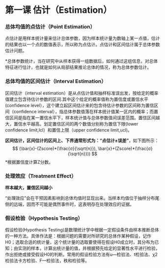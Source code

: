 # 第一课 估计（Estimation）

### 总体均值的点估计（Point Estimation）

点估计是用样本统计量来估计总体参数，因为样本统计量为数轴上某一点值，估计的结果也以一个点的数值表示，所以称为点估计。点估计和区间估计属于总体参数估计问题。

*总体参数统计，当在研究中从样本获得一组数据后，如何通过这组信息，对总体特征进行估计，也就是如何从局部结果推论总体的情况，称为总体参数估计。



### 总体均值的区间估计（Interval Estimation）

区间估计（interval estimation）是从点估计值和抽样标准误出发，按给定的概率值建立包含待估计参数的区间.其中这个给定的概率值称为置信度或置信水平(confidence level），这个建立起区间估计来的包含待估计参数的区间称为置信区间（confidence interval），指总体参数值落在样本统计值某一区内的概率；而置信区间是指在某一置信水平下，样本统计值与总体参数值间误差范围。置信区间越大，置信水平越高。划定置信区间的两个数值分别称为置信下限(lower confidence limit,lcl）和置信上限（upper confidence limit,ucl)。



**区间估计，区间估计的区间上、下界通常形式为：“点估计±误差”**，如下图所示：
$$
(\bar{x}-(Zscore)*(\frac{σ}{\sqrt{n}}), \bar{x}+(Zscore)*(\frac{σ}{\sqrt{n}}))
$$
*根据置信度计算Z分数。



### 处理效应（Treatment Effect）

**样本越大，置信区间越小**

“处理效应”会在干预因素影响到总体均值时显现出来。当样本均值位于抽样分布尾侧的远端，因而不可能是偶然事件时，这表明存在处理效应的证据。





### 假设检验（Hypothesis Testing）

假设检验(Hypothesis Testing)是数理统计学中根据一定假设条件由样本推断总体的一种方法。具体作法是：根据问题的需要对所研究的总体作某种假设，记作H0；选取合适的统计量，这个统计量的选取要使得在假设H0成立时，其分布为已知；由实测的样本，计算出统计量的值，并根据预先给定的显著性水平进行检验，作出拒绝或接受假设H0的判断。常用的假设检验方法有u—检验法、t检验法、χ2检验法卡方检验、F—检验法，秩和检验等。